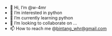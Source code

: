 - 👋 Hi, I’m @w-4mr
- 👀 I’m interested in python
- 🌱 I’m currently learning python
- 💞️ I’m looking to collaborate on ...
- 📫 How to reach me @bintang_whr@gmail.com

<!---
w-4mr/w-4mr is a ✨ special ✨ repository because its `README.md` (this file) appears on your GitHub profile.
You can click the Preview link to take a look at your changes.
--->
